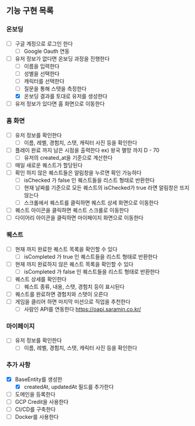 ## 기능 구현 목록

### 온보딩

- [ ] 구글 계정으로 로그인 한다
  - [ ] Google Oauth 연동
- [ ] 유저 정보가 없다면 온보딩 과정을 진행한다
    - [ ] 이름을 입력한다
    - [ ] 성별을 선택한다
    - [ ] 캐릭터를 선택한다
    - [ ] 질문을 통해 스탯을 측정한다
    - [x] 온보딩 결과를 토대로 유저를 생성한다
- [ ] 유저 정보가 있다면 홈 화면으로 이동한다

### 홈 화면

- [ ] 유저 정보를 확인한다
    - [ ] 이름, 레벨, 경험치, 스탯, 캐릭터 사진 등을 확인한다
- [ ] 플레이 완료 까지 남은 시점을 출력한다 ex) 왕국 멸망 까지 D - 70
  - [ ] 유저의 created_at을 기준으로 계산한다
- [ ] 매일 새로운 퀘스트가 할당된다
- [ ] 확인 하지 않은 퀘스트들은 알림창을 누르면 확인 가능하다
    - [ ] isChecked 가 false 인 퀘스트들을 리스트 형태로 반환한다
    - [ ] 현재 날짜를 기준으로 모든 퀘스트의 isChecked가 true 라면 알림창은 뜨지 않는다
    - [ ] 스크롤에서 퀘스트를 클릭하면 퀘스트 상세 화면으로 이동한다
- [ ] 퀘스트 아이콘을 클릭하면 퀘스트 스크롤로 이동한다
- [ ] 다이어리 아이콘을 클릭하면 마이페이지 화면으로 이동한다

### 퀘스트

- [ ] 현재 까지 완료한 퀘스트 목록을 확인할 수 있다
    - [ ] isCompleted 가 true 인 퀘스트들을 리스트 형태로 반환한다
- [ ] 현재 까지 완료하지 않은 퀘스트 목록을 확인할 수 있다
    - [ ] isCompleted 가 false 인 퀘스트들을 리스트 형태로 반환한다
- [ ] 퀘스트 상세를 확인한다
    - [ ] 퀘스트 종류, 내용, 스탯, 경험치 등이 표시된다
- [ ] 퀘스트를 완료하면 경험치와 스탯이 오른다 
- [ ] 게임을 클리어 하면 마지막 미션으로 직업을 추천한다 
  - [ ] 사람인 API를 연동한다 https://oapi.saramin.co.kr/

### 마이페이지

- [ ] 유저 정보를 확인한다
    - [ ] 이름, 레벨, 경험치, 스탯, 캐릭터 사진 등을 확인한다

### 추가 사항 
- [x] BaseEntity를 생성한
  - [x] createdAt, updatedAt 필드를 추가한다
- [ ] 도메인을 등록한다
- [ ] GCP Credit을 사용한다
- [ ] CI/CD를 구축한다
- [ ] Docker를 사용한다 